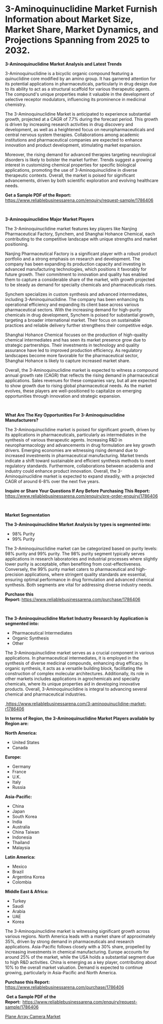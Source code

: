 <p><h1>3-Aminoquinuclidine Market Furnish Information about Market Size, Market Share, Market Dynamics, and Projections Spanning from 2025 to 2032.</h1></p><p><strong>3-Aminoquinuclidine Market Analysis and Latest Trends</strong></p>
<p><p>3-Aminoquinuclidine is a bicyclic organic compound featuring a quinuclidine core modified by an amino group. It has garnered attention for its potential applications in pharmaceuticals, particularly in drug design due to its ability to act as a structural scaffold for various therapeutic agents. The compound's unique properties make it valuable in the development of selective receptor modulators, influencing its prominence in medicinal chemistry.</p><p>The 3-Aminoquinuclidine Market is anticipated to experience substantial growth, projected at a CAGR of 7.7% during the forecast period. This growth is driven by increasing research activities in drug discovery and development, as well as a heightened focus on neuropharmaceuticals and central nervous system therapies. Collaborations among academic institutions and pharmaceutical companies are expected to enhance innovation and product development, stimulating market expansion. </p><p>Moreover, the rising demand for advanced therapies targeting neurological disorders is likely to bolster the market further. Trends suggest a growing interest in customizing chemical properties for specific biological applications, promoting the use of 3-Aminoquinuclidine in diverse therapeutic contexts. Overall, the market is poised for significant advancements, driven by both scientific exploration and evolving healthcare needs.</p></p>
<p><strong>Get a Sample PDF of the Report:&nbsp;</strong> <a href="https://www.reliablebusinessarena.com/enquiry/request-sample/1786406?utm_campaign=3114&utm_medium=2&utm_source=Github&utm_content=ia&utm_term=25032025&utm_id=3-aminoquinuclidine">https://www.reliablebusinessarena.com/enquiry/request-sample/1786406</a></p>
<p>&nbsp;</p>
<p><strong>3-Aminoquinuclidine Major Market Players</strong></p>
<p><p>The 3-Aminoquinuclidine market features key players like Nanjing Pharmaceutical Factory, Synchem, and Shanghai Hohance Chemical, each contributing to the competitive landscape with unique strengths and market positioning.</p><p>Nanjing Pharmaceutical Factory is a significant player with a robust product portfolio and a strong emphasis on research and development. The company has been expanding its production capacity and investing in advanced manufacturing technologies, which positions it favorably for future growth. Their commitment to innovation and quality has enabled them to capture a considerable share of the market, with growth projected to be steady as demand for specialty chemicals and pharmaceuticals rises.</p><p>Synchem specializes in custom synthesis and advanced intermediates, including 3-Aminoquinuclidine. The company has been enhancing its operational efficiency and expanding its client base across various pharmaceutical sectors. With the increasing demand for high-purity chemicals in drug development, Synchem is poised for substantial growth, targeting a broader international market. Their focus on sustainable practices and reliable delivery further strengthens their competitive edge.</p><p>Shanghai Hohance Chemical focuses on the production of high-quality chemical intermediates and has seen its market presence grow due to strategic partnerships. Their investments in technology and quality assurance have led to improved production efficiency. As regulatory landscapes become more favorable for the pharmaceutical sector, Shanghai Hohance is likely to capture increased market share.</p><p>Overall, the 3-Aminoquinuclidine market is expected to witness a compound annual growth rate (CAGR) that reflects the rising demand in pharmaceutical applications. Sales revenues for these companies vary, but all are expected to show growth due to rising global pharmaceutical needs. As the market evolves, these players are well-positioned to capitalize on emerging opportunities through innovation and strategic expansion.</p></p>
<p>&nbsp;</p>
<p><strong>What Are The Key Opportunities For 3-Aminoquinuclidine Manufacturers?</strong></p>
<p><p>The 3-Aminoquinuclidine market is poised for significant growth, driven by its applications in pharmaceuticals, particularly as intermediates in the synthesis of various therapeutic agents. Increasing R&D in neuropharmacology and advancements in drug formulation are key growth drivers. Emerging economies are witnessing rising demand due to increased investments in pharmaceutical manufacturing. Market trends indicate a shift toward sustainable and efficient synthesis methods to meet regulatory standards. Furthermore, collaborations between academia and industry could enhance product innovation. Overall, the 3-Aminoquinuclidine market is expected to expand steadily, with a projected CAGR of around 6-8% over the next five years.</p></p>
<p><strong>Inquire or Share Your Questions If Any Before Purchasing This Report:</strong> <a href="https://www.reliablebusinessarena.com/enquiry/pre-order-enquiry/1786406?utm_campaign=3114&utm_medium=2&utm_source=Github&utm_content=ia&utm_term=25032025&utm_id=3-aminoquinuclidine">https://www.reliablebusinessarena.com/enquiry/pre-order-enquiry/1786406</a></p>
<p>&nbsp;</p>
<p><strong>Market Segmentation</strong></p>
<p><strong>The 3-Aminoquinuclidine Market Analysis by types is segmented into:</strong></p>
<p><ul><li>98% Purity</li><li>99% Purity</li></ul></p>
<p><p>The 3-Aminoquinuclidine market can be categorized based on purity levels: 98% purity and 99% purity. The 98% purity segment typically serves applications in research laboratories and industrial processes where slightly lower purity is acceptable, often benefiting from cost-effectiveness. Conversely, the 99% purity market caters to pharmaceutical and high-precision applications, where stringent quality standards are essential, ensuring optimal performance in drug formulation and advanced chemical synthesis. Both segments are vital for addressing diverse industry needs.</p></p>
<p><strong>Purchase this Report:&nbsp;</strong><a href="https://www.reliablebusinessarena.com/purchase/1786406?utm_campaign=3114&utm_medium=2&utm_source=Github&utm_content=ia&utm_term=25032025&utm_id=3-aminoquinuclidine">https://www.reliablebusinessarena.com/purchase/1786406</a></p>
<p>&nbsp;</p>
<p><strong>The 3-Aminoquinuclidine Market Industry Research by Application is segmented into:</strong></p>
<p><ul><li>Pharmaceutical Intermediates</li><li>Organic Synthesis</li><li>Other</li></ul></p>
<p><p>The 3-Aminoquinuclidine market serves as a crucial component in various applications. In pharmaceutical intermediates, it is employed in the synthesis of diverse medicinal compounds, enhancing drug efficacy. In organic synthesis, it acts as a versatile building block, facilitating the construction of complex molecular architectures. Additionally, its role in other markets includes applications in agrochemicals and specialty chemicals, where its unique properties aid in developing innovative products. Overall, 3-Aminoquinuclidine is integral to advancing several chemical and pharmaceutical industries.</p></p>
<p><a href="https://www.reliablebusinessarena.com/3-aminoquinuclidine-market-r1786406?utm_campaign=3114&utm_medium=2&utm_source=Github&utm_content=ia&utm_term=25032025&utm_id=3-aminoquinuclidine">&nbsp;https://www.reliablebusinessarena.com/3-aminoquinuclidine-market-r1786406</a></p>
<p><strong>In terms of Region, the 3-Aminoquinuclidine Market Players available by Region are:</strong></p>
<p>
    <p> <strong> North America: </strong>
        <ul>
            <li>United States</li>
            <li>Canada</li>
        </ul>
        </p> 
    <p> <strong> Europe: </strong>
        <ul>
            <li>Germany</li>
            <li>France</li>
            <li>U.K.</li>
            <li>Italy</li>
            <li>Russia</li>
        </ul>
        </p> 
    <p> <strong> Asia-Pacific: </strong>
        <ul>
            <li>China</li>
            <li>Japan</li>
            <li>South Korea</li>
            <li>India</li>
            <li>Australia</li>
            <li>China Taiwan</li>
            <li>Indonesia</li>
            <li>Thailand</li>
            <li>Malaysia</li>
        </ul>
        </p> 
    <p> <strong> Latin America: </strong>
        <ul>
            <li>Mexico</li>
            <li>Brazil</li>
            <li>Argentina Korea</li>
            <li>Colombia</li>
        </ul>
        </p> 
    <p> <strong> Middle East & Africa: </strong>
        <ul>
            <li>Turkey</li>
            <li>Saudi</li>
            <li>Arabia</li>
            <li>UAE</li>
            <li>Korea</li>
        </ul>
    </p>
    </p>
<p><p>The 3-Aminoquinuclidine market is witnessing significant growth across various regions. North America leads with a market share of approximately 35%, driven by strong demand in pharmaceuticals and research applications. Asia-Pacific follows closely with a 30% share, propelled by increasing investments in chemical manufacturing. Europe accounts for around 25% of the market, while the USA holds a substantial segment due to high R&D activities. China is emerging as a key player, contributing about 10% to the overall market valuation. Demand is expected to continue growing, particularly in Asia-Pacific and North America.</p></p>
<p><strong>Purchase this Report: </strong><a href="https://www.reliablebusinessarena.com/purchase/1786406?utm_campaign=3114&utm_medium=2&utm_source=Github&utm_content=ia&utm_term=25032025&utm_id=3-aminoquinuclidine">https://www.reliablebusinessarena.com/purchase/1786406</a></p>
<p>&nbsp;<strong>Get a Sample PDF of the Report:&nbsp;&nbsp;</strong><a href="https://www.reliablebusinessarena.com/enquiry/request-sample/1786406?utm_campaign=3114&utm_medium=2&utm_source=Github&utm_content=ia&utm_term=25032025&utm_id=3-aminoquinuclidine">https://www.reliablebusinessarena.com/enquiry/request-sample/1786406</a></p>
<p><strong></strong></p>
<p><p><a href="https://github.com/ugurgyuri/Market-Research-Report-List-1/blob/main/plane-array-camera-market.md?utm_campaign=3114&utm_medium=2&utm_source=Github&utm_content=ia&utm_term=25032025&utm_id=3-aminoquinuclidine">Plane Array Camera Market</a></p></p>